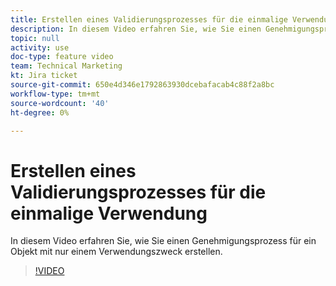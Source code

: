 ```yaml
---
title: Erstellen eines Validierungsprozesses für die einmalige Verwendung
description: In diesem Video erfahren Sie, wie Sie einen Genehmigungsprozess für ein Objekt mit nur einem Verwendungszweck erstellen.
topic: null
activity: use
doc-type: feature video
team: Technical Marketing
kt: Jira ticket
source-git-commit: 650e4d346e1792863930dcebafacab4c88f2a8bc
workflow-type: tm+mt
source-wordcount: '40'
ht-degree: 0%

---
```


# Erstellen eines Validierungsprozesses für die einmalige Verwendung

In diesem Video erfahren Sie, wie Sie einen Genehmigungsprozess für ein Objekt mit nur einem Verwendungszweck erstellen.

>[!VIDEO](https://video.tv.adobe.com/v/335225/?quality=12&learn=on)
